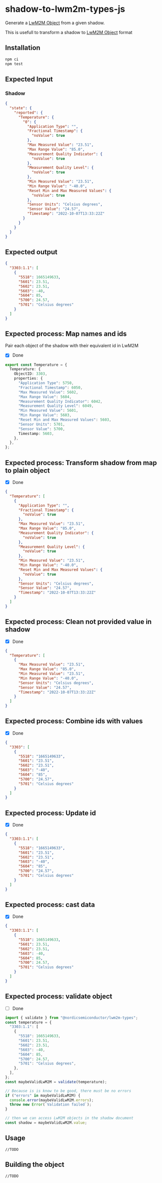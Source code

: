 # shadow-to-lwm2m-types-js

Generate a [LwM2M Object](https://github.com/NordicSemiconductor/lwm2m-types-js) from a given shadow.

This is usefull to transform a shadow to [LwM2M Object](https://github.com/NordicSemiconductor/lwm2m-types-js) format

## Installation

```bash
npm ci
npm test
```

## Expected Input

### Shadow

```json
{
  "state": {
    "reported": {
      "Temperature": {
        "0": {
          "Application Type": "",
          "Fractional Timestamp": {
            "noValue": true
          },
          "Max Measured Value": "23.51",
          "Max Range Value": "85.0",
          "Measurement Quality Indicator": {
            "noValue": true
          },
          "Measurement Quality Level": {
            "noValue": true
          },
          "Min Measured Value": "23.51",
          "Min Range Value": "-40.0",
          "Reset Min and Max Measured Values": {
            "noValue": true
          },
          "Sensor Units": "Celsius degrees",
          "Sensor Value": "24.57",
          "Timestamp": "2022-10-07T13:33:22Z"
        }
      }
    }
  }
}
```

## Expected output

```json
{
  "3303:1.1": [
    {
      "5518": 1665149633,
      "5601": 23.51,
      "5602": 23.51,
      "5603": -40,
      "5604": 85,
      "5700": 24.57,
      "5701": "Celsius degrees"
    }
  ]
}
```

## Expected process: Map names and ids

Pair each object of the shadow with their equivalent id in LwM2M
- [x] Done

```typescript
export const Temperature = {
  Temperature: {
    ObjectID: 3303,
    properties: {
      "Application Type": 5750,
      "Fractional Timestamp": 6050,
      "Max Measured Value": 5602,
      "Max Range Value": 5604,
      "Measurement Quality Indicator": 6042,
      "Measurement Quality Level": 6049,
      "Min Measured Value": 5601,
      "Min Range Value": 5603,
      "Reset Min and Max Measured Values": 5603,
      "Sensor Units": 5701,
      "Sensor Value": 5700,
      Timestamp: 5603,
    },
  },
};
```

## Expected process: Transform shadow from map to plain object
- [x] Done

```json
{
  "Temperature": [
    {
      "Application Type": "",
      "Fractional Timestamp": {
        "noValue": true
      },
      "Max Measured Value": "23.51",
      "Max Range Value": "85.0",
      "Measurement Quality Indicator": {
        "noValue": true
      },
      "Measurement Quality Level": {
        "noValue": true
      },
      "Min Measured Value": "23.51",
      "Min Range Value": "-40.0",
      "Reset Min and Max Measured Values": {
        "noValue": true
      },
      "Sensor Units": "Celsius degrees",
      "Sensor Value": "24.57",
      "Timestamp": "2022-10-07T13:33:22Z"
    }
  ]
}
```

## Expected process: Clean not provided value in shadow
- [x] Done

```json
{
  "Temperature": [
    {
      "Max Measured Value": "23.51",
      "Max Range Value": "85.0",
      "Min Measured Value": "23.51",
      "Min Range Value": "-40.0",
      "Sensor Units": "Celsius degrees",
      "Sensor Value": "24.57",
      "Timestamp": "2022-10-07T13:33:22Z"
    }
  ]
}
```

## Expected process: Combine ids with values
- [x] Done

```json
{
  "3303": [
    {
      "5518": "1665149633",
      "5601": "23.51",
      "5602": "23.51",
      "5603": "-40",
      "5604": "85",
      "5700": "24.57",
      "5701": "Celsius degrees"
    }
  ]
}
```

## Expected process: Update id
- [x] Done

```json
{
  "3303:1.1": [
    {
      "5518": "1665149633",
      "5601": "23.51",
      "5602": "23.51",
      "5603": "-40",
      "5604": "85",
      "5700": "24.57",
      "5701": "Celsius degrees"
    }
  ]
}
```

## Expected process: cast data
- [x] Done

```json
{
  "3303:1.1": [
    {
      "5518": 1665149633,
      "5601": 23.51,
      "5602": 23.51,
      "5603": -40,
      "5604": 85,
      "5700": 24.57,
      "5701": "Celsius degrees"
    }
  ]
}
```

## Expected process: validate object
- [ ] Done

```typescript
import { validate } from "@nordicsemiconductor/lwm2m-types";
const temperature = {
  "3303:1.1": [
    {
      "5518": 1665149633,
      "5601": 23.51,
      "5602": 23.51,
      "5603": -40,
      "5604": 85,
      "5700": 24.57,
      "5701": "Celsius degrees",
    },
  ],
};
const maybeValidLwM2M = validate(temperature);

// Because is is know to be good, there must be no errors
if ("errors" in maybeValidLwM2M) {
  console.error(maybeValidLwM2M.errors);
  throw new Error(`Validation failed`);
}

// then we can access LwM2M objects in the shadow document
const shadow = maybeValidLwM2M.value;
```



## Usage

```
//TODO
```

## Building the object

```
//TODO
```
